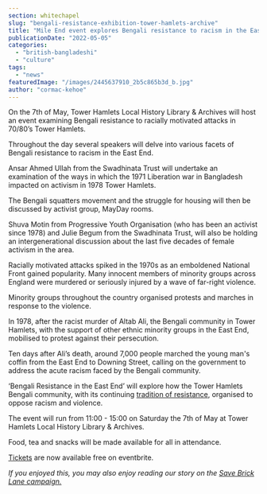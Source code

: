 ```yaml
---
section: whitechapel
slug: "bengali-resistance-exhibition-tower-hamlets-archive"
title: "Mile End event explores Bengali resistance to racism in the East End"
publicationDate: "2022-05-05"
categories: 
  - "british-bangladeshi"
  - "culture"
tags: 
  - "news"
featuredImage: "/images/2445637910_2b5c865b3d_b.jpg"
author: "cormac-kehoe"
---
```


On the 7th of May, Tower Hamlets Local History Library & Archives will host an event examining Bengali resistance to racially motivated attacks in 70/80’s Tower Hamlets.

Throughout the day several speakers will delve into various facets of Bengali resistance to racism in the East End.

Ansar Ahmed Ullah from the Swadhinata Trust will undertake an examination of the ways in which the 1971 Liberation war in Bangladesh impacted on activism in 1978 Tower Hamlets. 

The Bengali squatters movement and the struggle for housing will then be discussed by activist group, MayDay rooms.

Shuva Motin from Progressive Youth Organisation (who has been an activist since 1978) and Julie Begum from the Swadhinata Trust, will also be holding an intergenerational discussion about the last five decades of female activism in the area.  

Racially motivated attacks spiked in the 1970s as an emboldened National Front gained popularity. Many innocent members of minority groups across England were murdered or seriously injured by a wave of far-right violence. 

Minority groups throughout the country organised protests and marches in response to the violence.

In 1978, after the racist murder of Altab Ali, the Bengali community in Tower Hamlets, with the support of other ethnic minority groups in the East End, mobilised to protest against their persecution.

Ten days after Ali’s death, around 7,000 people marched the young man's coffin from the East End to Downing Street, calling on the government to address the acute racism faced by the Bengali community.

‘Bengali Resistance in the East End’ will explore how the Tower Hamlets Bengali community, with its continuing [tradition of resistance](https://whitechapellondon.co.uk/1978-whitechapel-anti-racism/), organised to oppose racism and violence.

The event will run from 11:00 - 15:00 on Saturday the 7th of May at Tower Hamlets Local History Library & Archives. 

Food, tea and snacks will be made available for all in attendance.

[Tickets](https://www.eventbrite.co.uk/e/bengali-resistance-in-the-east-end-tickets-325859302947) are now available free on eventbrite.

_If you enjoyed this, you may also enjoy reading our story on the [Save Brick Lane campaign.](https://whitechapellondon.co.uk/save-brick-lane-truman-brewery-development/)_
